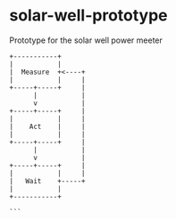 # solar-well-prototype
Prototype for the solar well power meeter


````
+-----------+
|           |
|  Measure  +<----+
|           |     |
+-----+-----+     |
      |           |
      v           |
+-----+-----+     |
|           |     |
|    Act    |     |
|           |     |
+-----+-----+     |
      |           |
      v           |
+-----+-----+     |
|           |     |
|   Wait    +-----+
|           |
+-----------+

```
